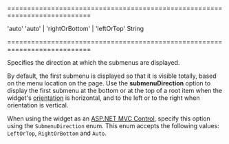 <!--**
/*-------------------------------------------
    Auto-generated file. Do not modify.
-------------------------------------------

**-->
===========================================================================
<!--default-->'auto'<!--/default-->
<!--acceptValues-->'auto' | 'rightOrBottom' | 'leftOrTop'<!--/acceptValues-->
<!--type-->String<!--/type-->
===========================================================================

<!--shortDescription-->
Specifies the direction at which the submenus are displayed.
<!--/shortDescription-->

<!--fullDescription-->
By default, the first submenu is displayed so that it is visible totally, based on the menu location on the page. Use the **submenuDirection** option to display the first submenu at the bottom or at the top of a root item when the widget's [orientation](/Documentation/ApiReference/UI_Widgets/dxMenu/Configuration/#orientation) is horizontal, and to the left or to the right when orientation is vertical.

When using the widget as an [ASP.NET MVC Control](/Documentation/Guide/ASP.NET_MVC_Controls/Fundamentals/), specify this option using the `SubmenuDirection` enum. This enum accepts the following values: `LeftOrTop`, `RightOrBottom` and `Auto`.
<!--/fullDescription-->